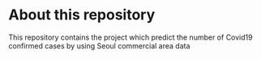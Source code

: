 # About this repository
This repository contains the project which predict the number of Covid19 confirmed cases by using Seoul commercial area data
